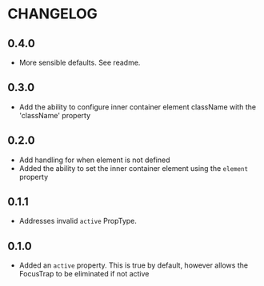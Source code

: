 # CHANGELOG

## 0.4.0

- More sensible defaults. See readme.

## 0.3.0

- Add the ability to configure inner container element className with the 'className' property

## 0.2.0

- Add handling for when element is not defined
- Added the ability to set the inner container element using the `element` property

## 0.1.1

- Addresses invalid `active` PropType.

## 0.1.0

- Added an `active` property. This is true by default, however allows
  the FocusTrap to be eliminated if not active
